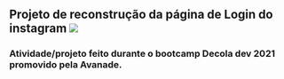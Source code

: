 ## Projeto de reconstrução da página de Login do instagram ![](img/1.jpg)
### Atividade/projeto feito durante o bootcamp Decola dev 2021 promovido pela Avanade.
